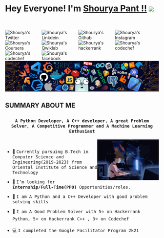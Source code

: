 # Hey Everyone! I'm [Shourya Pant !!](https://github.com/ShouryaPant) <img src="https://github.com/himanshusharma89/himanshusharma89/blob/master/Hi.gif" width="25px">

<br><br>
<a href="https://twitter.com/ShouryaPant">
  <img align="left" alt="Shourya's Twitter" width="120px" src="https://img.shields.io/badge/Twitter-1DA1F2?style=for-the-badge&logo=Twitter&logoColor=white" />
</a>
<a href="https://www.linkedin.com/in/shouryapant/">
  <img align="left" alt="Shourya's Linkdein" width="120px" src="https://img.shields.io/badge/Linkedin-0A66C2?style=for-the-badge&logo=Linkedin&logoColor=white" />
</a>
<a href="https://github.com/ShouryaPant">
  <img align="left" alt="Shourya's Github" width="120px" src="https://img.shields.io/badge/Github-181717?style=for-the-badge&logo=Github&logoColor=white" />
</a>
<a href="https://www.instagram.com/shouryapant/?hl=en">
  <img align="left" alt="Shourya's Instagram" width="120px" src="https://img.shields.io/badge/Instagram-E4405F?style=for-the-badge&logo=instagram&logoColor=white" />
</a>
<a href="https://www.coursera.org/user/18121547ce0d3f872fdbf359f5c31c1f">
  <img align="left" alt="Shourya's Coursera" width="120px" src="https://img.shields.io/badge/Coursera-0056D2?style=for-the-badge&logo=Coursera&logoColor=white" />
</a>
<a href="https://www.qwiklabs.com/public_profiles/ee26a2cf-790b-46cb-8e43-0a4f2cc54d31">
  <img align="left" alt="Shourya's Qwiklab" width="120px" src="https://img.shields.io/badge/Qwiklabs-F5CD0E?style=for-the-badge&logo=Qwiklabs&logoColor=black" />
</a>
<br><br>
<a href="https://www.hackerrank.com/ShouryaPant">
  <img align="left" alt="Shourya's hackerrank" width="120px" src="https://img.shields.io/badge/HackerRank-2EC866?style=for-the-badge&logo=HackerRank&logoColor=black" />
</a>
<a href="https://www.codechef.com/users/shouryapant">
  <img align="left" alt="Shourya's codechef" width="120px" src="https://img.shields.io/badge/Codechef-5B4638?style=for-the-badge&logo=CodeChef&logoColor=white" />
</a>
<a href="mailto:shouryapant2@gmail.com">
  <img align="left" alt="Shourya's codechef" width="120px" src="https://img.shields.io/badge/Gmail-EA4335?style=for-the-badge&logo=Gmail&logoColor=white" />
</a>
<a href="https://m.facebook.com/shourya.pant">
  <img align="left" alt="Shourya's facebook" width="120px" src="https://img.shields.io/badge/Facebook-1877F2?style=for-the-badge&logo=facebook&logoColor=white" />
</a>

<br><br>
![](https://github.com/ShouryaPant/ShouryaPant/blob/main/header_.png)

## SUMMARY ABOUT ME
## <p align="center"><h4 align="center"><samp> A Python Developer, A C++ developer, A great Problem Solver, A Competitive Programmer  and A Machine Learning Enthusiast</samp></h4></p>
<div>
<img align="right" src="https://github.com/ShouryaPant/ShouryaPant/blob/main/programming.gif" width="40%"/>
  <br>  
  
- 👷 <samp> Currently pursuing B.Tech in Computer Science and Engineering(2019-2023) from Oriental Institute of Science and Technology
  
- 💼 <samp>I’m looking for **Internship/Full-Time(PPO)** Opportunities/roles.
  
- 💬 <samp>I am A Python and a C++ Developer with good problem solving skills
  
- 🤔 <samp>I am A Good Problem Solver with 5⭐ on Hackerrank Python, 5⭐ on Hackerrank C++ , 3⭐ on Codechef
  
- 💻 <samp> I completed the Google Facilitator Program 2k21
  
</div>
